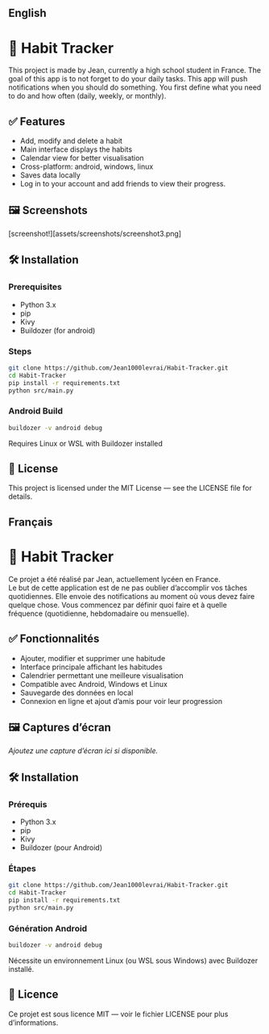 ## English
# 📱 Habit Tracker

This project is made by Jean, currently a high school student in France.
The goal of this app is to not forget to do your daily tasks. This app will push notifications when you should do something. You first define what you need to do and how often (daily, weekly, or monthly).

## ✅ Features

 - Add, modify and delete a habit
 - Main interface displays the habits
 - Calendar view for better visualisation
 - Cross-platform: android, windows, linux
 - Saves data locally
 - Log in to your account and add friends to view their progress.

## 🖼️ Screenshots

[screenshot!][assets/screenshots/screenshot3.png]

## 🛠️ Installation

### Prerequisites

 - Python 3.x
 - pip
 - Kivy
 - Buildozer (for android)

### Steps

```bash
git clone https://github.com/Jean1000levrai/Habit-Tracker.git
cd Habit-Tracker
pip install -r requirements.txt
python src/main.py
```
### Android Build

```bash
buildozer -v android debug
```
Requires Linux or WSL with Buildozer installed

## 📄 License

This project is licensed under the MIT License — see the LICENSE file for details.

## Français
# 📱 Habit Tracker

Ce projet a été réalisé par Jean, actuellement lycéen en France.  
Le but de cette application est de ne pas oublier d’accomplir vos tâches quotidiennes. Elle envoie des notifications au moment où vous devez faire quelque chose. Vous commencez par définir quoi faire et à quelle fréquence (quotidienne, hebdomadaire ou mensuelle).

## ✅ Fonctionnalités

 - Ajouter, modifier et supprimer une habitude
 - Interface principale affichant les habitudes
 - Calendrier permettant une meilleure visualisation
 - Compatible avec Android, Windows et Linux
 - Sauvegarde des données en local
 - Connexion en ligne et ajout d’amis pour voir leur progression

## 🖼️ Captures d’écran

_Ajoutez une capture d’écran ici si disponible._

## 🛠️ Installation

### Prérequis

 - Python 3.x
 - pip
 - Kivy
 - Buildozer (pour Android)

### Étapes

```bash
git clone https://github.com/Jean1000levrai/Habit-Tracker.git
cd Habit-Tracker
pip install -r requirements.txt
python src/main.py
```

### Génération Android

```bash
buildozer -v android debug
```
Nécessite un environnement Linux (ou WSL sous Windows) avec Buildozer installé.

## 📄 Licence

Ce projet est sous licence MIT — voir le fichier LICENSE pour plus d’informations.
